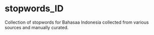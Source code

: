 # stopwords_ID
Collection of stopwords for Bahasaa Indonesia collected from various sources and manually curated.
